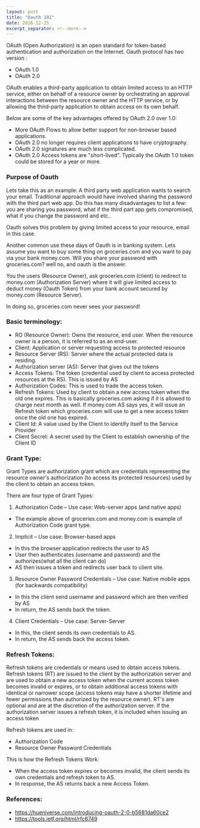 ```yaml
---
layout: post
title: "Oauth 101"
date: 2016-12-25
excerpt_separator: <!--more-->
---
```


OAuth (Open Authorization) is an open standard for token-based authentication and authorization on the Internet. Oauth protocol has two version : 
- OAuth 1.0
- OAuth 2.0

OAuth enables a third-party application to obtain limited access to an HTTP service, either on behalf of a resource owner by orchestrating an approval interactions between the resource owner and the HTTP service, or by allowing the third-party application to obtain access on its own behalf.

Below are some of the key advantages offered by OAuth 2.0 over 1.0:
<!--more-->
- More OAuth Flows to allow better support for non-browser based applications.
- OAuth 2.0 no longer requires client applications to have cryptography.
- OAuth 2.0 signatures are much less complicated. 
- OAuth 2.0 Access tokens are "short-lived". Typically the OAuth 1.0 token could be stored for a year or more.

### Purpose of Oauth

Lets take this as an example: A third party web application wants to search your email. Traditional approach would have involved sharing the password with the third part web app. Do this has many disadvantages to list a few: you are sharing you password, what if the third part app gets compromised, what if you change the password and etc..

Oauth solves this problem by giving limited access to your resource, email in this case.

Another common use these days of Oauth is in banking system. Lets assume you want to buy some thing on groceries.com and you want to pay via your bank money.com. Will you share your password with groceries.com? well no, and oauth is the answer.

You the users (Resource Owner), ask groceries.com (client) to redirect to money.com (Authorization Server) where it will give limited access to deduct money (Oauth Token) from your bank account secured by money.com (Resource Server).

In doing so, groceries.com never sees your password!

### Basic terminology:
- RO (Resource Owner): Owns the resource, end user. When the resource owner is a person, it is referred to as an
      end-user.
- Client: Application or server requesting access to protected resource
- Resource Server (RS): Server where the actual protected data is residing.
- Authorization server (AS): Server that gives out the tokens
- Access Tokens: The token (credential used by client to access protected resources at the RS). This is issued by AS
- Authorization Codes: This is used to trade the access token.
- Refresh Tokens: Used by client to obtain a new access token when the old one expires. This is basically groceries.com asking if it is allowed to charge next month as well. If money.com AS says yes, it will issue an Refresh token which groceries.com will use to get a new access token once the old one has expired.
- Client Id: A value used by the Client to identify itself to the Service Provider
- Client Secret: A secret used by the Client to establish ownership of the Client ID

### Grant Type:

Grant Types are authorization grant which are credentials representing the resource owner's authorization (to access its protected resources) used by the client to obtain an access token.

There are four type of Grant Types:

1. Authorization Code
– Use case: Web-server apps (and native apps)
- The example above of groceries.com and money.com is example of Authorization Code grant type.
2. Implicit
– Use case: Browser-based apps
- In this the browser application redirects the user to AS
- User then authenticates (username and password) and the authorizes(what all the client can do)
- AS then issues a token and redirects user back to client site.
3. Resource Owner Password Credentials
– Use case: Native mobile apps (for backwards compatibility)
- In this the client send username and password which are then verified by AS
- In return, the AS sends back the token.
4. Client Credentials
– Use case: Server-Server
- In this, the client sends its own credentials to AS.
- In return, the AS sends back the access token.

### Refresh Tokens:

Refresh tokens are credentials or means used to obtain access tokens. Refresh tokens (RT) are issued to the client by the authorization server and are used to obtain a new access token when the current access token becomes invalid or expires, or to obtain additional access tokens with identical or narrower scope (access tokens may have a shorter lifetime and fewer permissions than authorized by the resource owner). RT's are optional and are at the discretion of the authorization server.  If the authorization server issues a refresh token, it is included when issuing an access token 

Refresh tokens are used in:
- Authorization Code
- Resource Owner Password Credentials

This is how the Refresh Tokens Work:
- When the access token expires or becomes invalid, the client sends its own credentials and refresh token to AS.
- In response, the AS returns back a new Access Token.


### References:
- https://hueniverse.com/introducing-oauth-2-0-b5681da60ce2
- https://tools.ietf.org/html/rfc6749